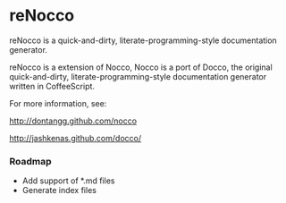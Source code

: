 # reNocco

reNocco is a quick-and-dirty, literate-programming-style
documentation generator.

reNocco is a extension of Nocco, Nocco is a port of Docco, 
the original quick-and-dirty, literate-programming-style
documentation generator written in CoffeeScript.

For more information, see:

<http://dontangg.github.com/nocco>

<http://jashkenas.github.com/docco/>

### Roadmap

* Add support of *.md files
* Generate index files